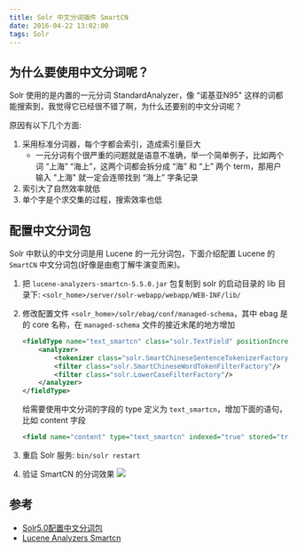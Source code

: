 ```yaml
---
title: Solr 中文分词插件 SmartCN
date: 2016-04-22 13:02:00
tags: Solr
---
```


## 为什么要使用中文分词呢？
Solr 使用的是内置的一元分词 StandardAnalyzer，像 “诺基亚N95" 这样的词都能搜索到，我觉得它已经很不错了啊，为什么还要别的中文分词呢？

<!--more-->

原因有以下几个方面:

1. 采用标准分词器，每个字都会索引，造成索引量巨大
    * 一元分词有个很严重的问题就是语意不准确，举一个简单例子，比如两个词 “上海” “海上”，这两个词都会拆分成 “海” 和 “上” 两个 term，那用户输入 "上海" 就一定会连带找到 “海上” 字条记录
2. 索引大了自然效率就低
3. 单个字是个求交集的过程，搜索效率也低

## 配置中文分词包
Solr 中默认的中文分词是用 Lucene 的一元分词包，下面介绍配置 Lucene 的 `SmartCN` 中文分词包(好像是由庖丁解牛演变而来)。

1. 把 `lucene-analyzers-smartcn-5.5.0.jar` 包复制到 solr 的启动目录的 lib 目录下:  `<solr_home>/server/solr-webapp/webapp/WEB-INF/lib/`
2. 修改配置文件 `<solr_home>/solr/ebag/conf/managed-schema`，其中 ebag 是的 core 名称，在 `managed-schema` 文件的接近末尾的地方增加

    ```xml
    <fieldType name="text_smartcn" class="solr.TextField" positionIncrementGap="100">
        <analyzer>
            <tokenizer class="solr.SmartChineseSentenceTokenizerFactory"/>
            <filter class="solr.SmartChineseWordTokenFilterFactory"/>
            <filter class="solr.LowerCaseFilterFactory"/>
        </analyzer>
    </fieldType>
    ```

    给需要使用中文分词的字段的 type 定义为 `text_smartcn`，增加下面的语句，比如 content 字段
    
    ```xml
    <field name="content" type="text_smartcn" indexed="true" stored="true"/>
    ```

3. 重启 Solr 服务: `bin/solr restart`
4. 验证 SmartCN 的分词效果
![](/img/solr/solr-smartcn.png)

## 参考
* [Solr5.0配置中文分词包](http://tec.5lulu.com/detail/110d2n2ehig5g8592.html)
* [Lucene Analyzers Smartcn](http://lucene.apache.org/core/6_0_0/analyzers-smartcn/)
